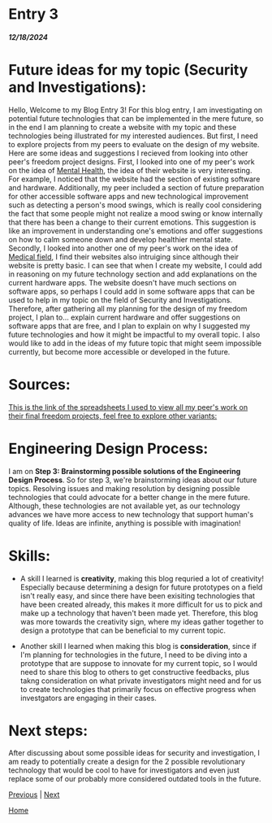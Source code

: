 # Entry 3
##### 12/18/2024

# Future ideas for my topic (Security and Investigations):
Hello, Welcome to my Blog Entry 3! For this blog entry, I am investigating on potential future technologies that can be implemented in the mere future, so in the end I am planning to create a website with my topic and these technologies being illustrated for my interested audiences. But first, I need to explore projects from my peers to evaluate on the design of my website. Here are some ideas and suggestions I recieved from looking into other peer's freedom project designs. First, I looked into one of my peer's work on the idea of [Mental Health](https://kosall5220.github.io/sep10-freedom-project/), the idea of their website is very interesting. For example, I noticed that the website had the section of existing software and hardware. Additionally, my peer included a section of future preparation for other accessible software apps and new technological improvement such as detecting a person's mood swings, which is really cool considering the fact that some people might not realize a mood swing or know internally that there has been a change to their current emotions. This suggestion is like an improvement in understanding one's emotions and offer suggestions on how to calm someone down and develop healthier mental state. Secondly, I looked into another one of my peer's work on the idea of [Medical field](https://fatjond0413.github.io/sep10-freedom-project/), I find their websites also intruiging since although their website is pretty basic. I can see that when I create my website, I could add in reasoning on my future technology section and add explanations on the current hardware apps. The website doesn't have much sections on software apps, so perhaps I could add in some software apps that can be used to help in my topic on the field of Security and Investigations. Therefore, after gathering all my planning for the design of my freedom project, I plan to... explain current hardware and offer suggestions on software apps that are free, and I plan to explain on why I suggested my future technologies and how it might be impactful to my overall topic. I also would like to add in the ideas of my future topic that might seem impossible currently, but become more accessible or developed in the future.

# Sources:
[This is the link of the spreadsheets I used to view all my peer's work on their final freedom projects, feel free to explore other variants:](https://docs.google.com/spreadsheets/u/0/d/1A9c3MeOK8fK8ylRY06DXC-QLbdJjKKj4lvDp-UHlbHU/htmlview?pli=1#gid=0)

# Engineering Design Process:
I am on **Step 3: Brainstorming possible solutions of the Engineering Design Process**. So for step 3, we're brainstorming ideas about our future topics. Resolving issues and making resolution by designing possible technologies that could advocate for a better change in the mere future. Although, these technologies are not available yet, as our technology advances we have more access to new technology that support human's quality of life. Ideas are infinite, anything is possible with imagination!

# Skills:
* A skill I learned is **creativity**, making this blog requried a lot of creativity! Especially because determining a design for future prototypes on a field isn't really easy, and since there have been exisiting technologies that have been created already, this makes it more difficult for us to pick and make up a technology that haven't been made yet. Therefore, this blog was more towards the creativity sign, where my ideas gather together to design a prototype that can be beneficial to my current topic.

* Another skill I learned when making this blog is **consideration**, since if I'm planning for technologies in the future, I need to be diving into a prototype that are suppose to innovate for my current topic, so I would need to share this blog to others to get constructive feedbacks, plus takng consideration on what private investigators might need and for us to create technologies that primarily focus on effective progress when investgators are engaging in their cases.

# Next steps:
After discussing about some possible ideas for security and investigation, I am ready to potentially create a design for the 2 possible revolutionary technology that would be cool to have for investigators and even just replace some of our probably more considered outdated tools in the future.


[Previous](entry02.md) | [Next](entry04.md)

[Home](../README.md)
